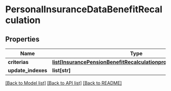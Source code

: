 # PersonalInsuranceDataBenefitRecalculation

## Properties
Name | Type | Description | Notes
------------ | ------------- | ------------- | -------------
**criterias** | [**list[InsurancePensionBenefitRecalculationpropertiescriteriasitems]**](InsurancePensionBenefitRecalculationpropertiescriteriasitems.md) |  | 
**update_indexes** | **list[str]** |  | 

[[Back to Model list]](../README.md#documentation-for-models) [[Back to API list]](../README.md#documentation-for-api-endpoints) [[Back to README]](../README.md)

